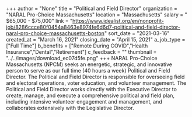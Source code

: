 +++
author = "None"
title = "Political and Field Director"
organization = "NARAL Pro-Choice Massachusetts"
location = "Massachusetts"
salary = " $65,000 - $75,000"
link = "https://www.idealist.org/en/nonprofit-job/8286ccce80f0454a8463e8974fe6d6d7-political-and-field-director-naral-pro-choice-massachusetts-boston"
sort_date = "2021-03-16"
created_at = "March 16, 2021"
closing_date = "April 15, 2021"
a_job_type = ["Full Time"]
b_benefits = ["Remote During COVID","Health Insurance","Dental","Retirement"]
c_feedback = ""
thumbnail = "../../images/download_ec07d5fe.png"
+++
NARAL Pro-Choice Massachusetts (NPCM) seeks an energetic, strategic, and innovative person to serve as our full time (40 hours a week) Political and Field Director. The Political and Field Director is responsible for overseeing field and electoral operations, voter education, and volunteer management. The Political and Field Director works directly with the Executive Director to create, manage, and execute a comprehensive political and field plan, including intensive volunteer engagement and management, and collaborates extensively with the Legislative Director.